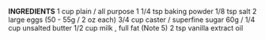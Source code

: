 **INGREDIENTS**
1 cup plain / all purpose 
1 1/4 tsp baking powder
1/8 tsp salt
2 large eggs (50 - 55g / 2 oz each)
3/4 cup caster / superfine sugar 
60g / 1/4 cup unsalted butter
1/2 cup milk , full fat (Note 5)
2 tsp vanilla extract 
oil